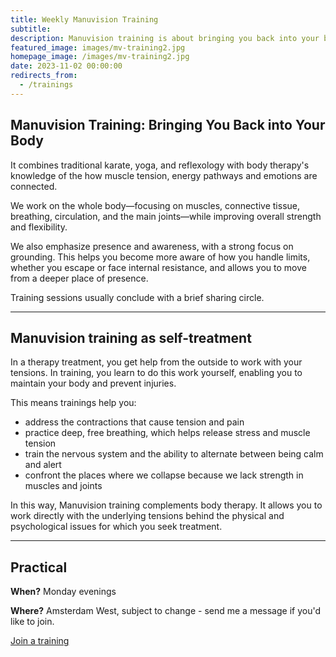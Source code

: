 ```yaml
---
title: Weekly Manuvision Training
subtitle: 
description: Manuvision training is about bringing you back into your body. It combines the best from body therapy, yoga, and karate to help you learn more about your inner self. Amsterdam West.
featured_image: images/mv-training2.jpg
homepage_image: /images/mv-training2.jpg
date: 2023-11-02 00:00:00
redirects_from:
  - /trainings
---
```


## Manuvision Training: Bringing You Back into Your Body

It combines traditional karate, yoga, and reflexology with body therapy's knowledge of the how muscle tension, energy pathways and emotions are connected.

We work on the whole body—focusing on muscles, connective tissue, breathing, circulation, and the main joints—while improving overall strength and flexibility.

We also emphasize presence and awareness, with a strong focus on grounding.
This helps you become more aware of how you handle limits, whether you escape or face internal resistance, and allows you to move from a deeper place of presence.

Training sessions usually conclude with a brief sharing circle.

---

## Manuvision training as self-treatment

In a therapy treatment, you get help from the outside to work with your tensions.
In training, you learn to do this work yourself, enabling you to maintain your body and prevent injuries.

This means trainings help you:
* address the contractions that cause tension and pain
* practice deep, free breathing, which helps release stress and muscle tension
* train the nervous system and the ability to alternate between being calm and alert
* confront the places where we collapse because we lack strength in muscles and joints

In this way, Manuvision training complements body therapy. It allows you to work directly with the underlying tensions behind the physical and psychological issues for which you seek treatment.

---

## Practical

**When?** 
Monday evenings

**Where?**
Amsterdam West, subject to change - send me a message if you'd like to join.

<a href="/contact" class="button button--large">Join a training</a>

